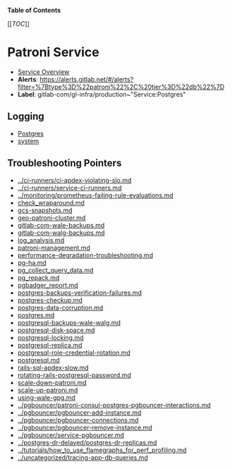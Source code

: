<!-- MARKER: do not edit this section directly. Edit services/service-catalog.yml then run scripts/generate-docs -->

**Table of Contents**

[[_TOC_]]

#  Patroni Service
* [Service Overview](https://dashboards.gitlab.net/d/patroni-main/patroni-overview)
* **Alerts**: https://alerts.gitlab.net/#/alerts?filter=%7Btype%3D%22patroni%22%2C%20tier%3D%22db%22%7D
* **Label**: gitlab-com/gl-infra/production~"Service:Postgres"

## Logging

* [Postgres](https://log.gprd.gitlab.net/goto/d0f8993486c9007a69d85e3a08f1ea7c)
* [system](https://log.gprd.gitlab.net/goto/3669d551a595a3a5cf1e9318b74e6c22)

## Troubleshooting Pointers

* [../ci-runners/ci-apdex-violating-slo.md](../ci-runners/ci-apdex-violating-slo.md)
* [../ci-runners/service-ci-runners.md](../ci-runners/service-ci-runners.md)
* [../monitoring/prometheus-failing-rule-evaluations.md](../monitoring/prometheus-failing-rule-evaluations.md)
* [check_wraparound.md](check_wraparound.md)
* [gcs-snapshots.md](gcs-snapshots.md)
* [geo-patroni-cluster.md](geo-patroni-cluster.md)
* [gitlab-com-wale-backups.md](gitlab-com-wale-backups.md)
* [gitlab-com-walg-backups.md](gitlab-com-walg-backups.md)
* [log_analysis.md](log_analysis.md)
* [patroni-management.md](patroni-management.md)
* [performance-degradation-troubleshooting.md](performance-degradation-troubleshooting.md)
* [pg-ha.md](pg-ha.md)
* [pg_collect_query_data.md](pg_collect_query_data.md)
* [pg_repack.md](pg_repack.md)
* [pgbadger_report.md](pgbadger_report.md)
* [postgres-backups-verification-failures.md](postgres-backups-verification-failures.md)
* [postgres-checkup.md](postgres-checkup.md)
* [postgres-data-corruption.md](postgres-data-corruption.md)
* [postgres.md](postgres.md)
* [postgresql-backups-wale-walg.md](postgresql-backups-wale-walg.md)
* [postgresql-disk-space.md](postgresql-disk-space.md)
* [postgresql-locking.md](postgresql-locking.md)
* [postgresql-replica.md](postgresql-replica.md)
* [postgresql-role-credential-rotation.md](postgresql-role-credential-rotation.md)
* [postgresql.md](postgresql.md)
* [rails-sql-apdex-slow.md](rails-sql-apdex-slow.md)
* [rotating-rails-postgresql-password.md](rotating-rails-postgresql-password.md)
* [scale-down-patroni.md](scale-down-patroni.md)
* [scale-up-patroni.md](scale-up-patroni.md)
* [using-wale-gpg.md](using-wale-gpg.md)
* [../pgbouncer/patroni-consul-postgres-pgbouncer-interactions.md](../pgbouncer/patroni-consul-postgres-pgbouncer-interactions.md)
* [../pgbouncer/pgbouncer-add-instance.md](../pgbouncer/pgbouncer-add-instance.md)
* [../pgbouncer/pgbouncer-connections.md](../pgbouncer/pgbouncer-connections.md)
* [../pgbouncer/pgbouncer-remove-instance.md](../pgbouncer/pgbouncer-remove-instance.md)
* [../pgbouncer/service-pgbouncer.md](../pgbouncer/service-pgbouncer.md)
* [../postgres-dr-delayed/postgres-dr-replicas.md](../postgres-dr-delayed/postgres-dr-replicas.md)
* [../tutorials/how_to_use_flamegraphs_for_perf_profiling.md](../tutorials/how_to_use_flamegraphs_for_perf_profiling.md)
* [../uncategorized/tracing-app-db-queries.md](../uncategorized/tracing-app-db-queries.md)
<!-- END_MARKER -->


<!-- ## Summary -->

<!-- ## Architecture -->

<!-- ## Performance -->

<!-- ## Scalability -->

<!-- ## Availability -->

<!-- ## Durability -->

<!-- ## Security/Compliance -->

<!-- ## Monitoring/Alerting -->

<!-- ## Links to further Documentation -->
